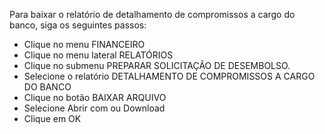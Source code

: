 Para baixar o relatório de detalhamento de compromissos a cargo do banco, siga os seguintes passos:

* Clique no menu FINANCEIRO
* Clique no menu lateral RELATÓRIOS
* Clique no submenu PREPARAR SOLICITAÇÃO DE DESEMBOLSO.
* Selecione o relatório DETALHAMENTO DE COMPROMISSOS A CARGO DO BANCO
* Clique no botão BAIXAR ARQUIVO
* Selecione Abrir com ou Download
* Clique em OK